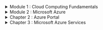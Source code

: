 <details>
<summary> Module 1 : Cloud Computing Fundamentals </summary>
<br>
<details>
<summary> Chapter 1 : Understanding Cloud Concepts</summary>
<br>

<details>
<summary> The Changing Role of the Data Center </summary>
<br>
  
**What is cloud?**

Cloud computing is a technology that allows individuals and businesses to access and store data and applications over the internet instead of on a local computer or server.

**On-Demand Self-Service**

Consumers can automatically provision resources as needed without direct interaction with the cloud service provider. They can access additional compute power, storage, new websites, or database services on demand. This flexibility allows them to expand or reduce services without requiring human assistance from the provider.

**Broad Network Access**

Services are accessible across the network from various devices, including client devices and traditional servers. These cloud-based resources can be accessed via local on-premises networks, the internet, or both, making them potentially globally accessible

**Resource Pooling**

The cloud service provider (CSP) pools resources in a multitenant model and dynamically allocates them on demand, abstracting the specific distribution of hardware from consumers. CSPs manage and optimize network, storage, and compute capabilities, ensuring consumers can access these resources without knowing or caring about their physical locations, which may change with each use.

**Rapid Elasticity**

Resources in cloud computing are provisioned and released to match demand, either automatically or manually. Unlike traditional capital expenditures for fixed server resources, cloud-based resources are dynamically allocated, ensuring efficient utilization. This is especially beneficial for businesses with fluctuating resource needs, such as retail with seasonal demand spikes, as they no longer need to purchase and maintain underutilized servers.

**Measured Service**

Cloud service providers (CSPs) meter resource utilization, enabling efficient and dynamic allocation. This metering allows CSPs to accurately bill consumers for the exact amount of resources consumed.

</details>

<details>
<summary> Cloud Computing Ecosystems </summary>
<br>

**Consumers of Services**

Everyday end-users utilize cloud services in their daily business activities without needing to understand the underlying infrastructure.

Examples include:

**Microsoft OneDrive**: A file hosting and synchronization service for storing and sharing files accessible from PCs, Macs, and mobile devices.

**Google Drive**: A cloud storage and file backup service offering free storage, collaboration on documents, and file sharing.

**iCloud**: A cloud storage service by Apple for storing photos, videos, documents, and other files, accessible across Apple devices.

**Providers of Services**

Cloud providers offer a wide range of services, from infrastructure to applications and tools. 
Prominent providers include:

**Amazon Web Services (AWS)**: A comprehensive platform by Amazon offering computing power, storage, databases, networking, analytics, machine learning, and more.

**Microsoft Azure**: A cloud computing platform by Microsoft for building, deploying, and managing applications and services via Microsoft-managed data centers.

**Google Cloud Platform (GCP)**: A suite of cloud services by Google, providing infrastructure, storage, AI, machine learning, data analytics, and more.

**IBM Cloud**: A collection of services by IBM offering IaaS, PaaS, and SaaS solutions, as well as tools for data analytics, AI, and blockchain.

**Oracle Cloud Infrastructure**: An IaaS platform by Oracle with services including compute, storage, networking, database, and applications, focused on enterprise workloads.

**Alibaba Cloud**: The cloud computing arm of Alibaba Group, offering a wide range of services including computing, storage, networking, database, AI, and security, with a strong presence in the Asia-Pacific region.

**Designer of Services**

These companies specialize in designing and implementing cloud technologies, often within specific cloud ecosystems or to enhance packaged cloud applications:

**Accenture**: Offers cloud consulting and implementation services, helping businesses deploy cloud solutions and manage cloud environments effectively.

**Deloitte**: Provides cloud technology consulting services, assisting organizations in developing cloud strategies, designing architectures, and implementing cloud solutions across various industries.

**Capgemini**: Offers cloud transformation services, helping businesses design and implement cloud architectures, optimize cloud environments, and drive digital transformation using cloud technologies.

**IBM**: Provides cloud consulting and design services, specializing in hybrid cloud architectures, cloud-based application development, and integrating emerging technologies like AI and blockchain.

**PricewaterhouseCoopers (PwC)**: Offers cloud technology consulting services focused on cloud strategy, optimization, compliance, and security, helping businesses navigate cloud environments effectively.

**Cognizant**: Provides cloud technology services, assisting organizations with cloud solution design, application migration, and optimizing cloud infrastructure for improved performance.

**Wipro**: Offers cloud consulting and implementation services, helping businesses develop cloud strategies, build cloud-native applications, and ensure seamless integration across cloud platforms.

**Tata Consultancy Services (TCS)**: Provides cloud technology solutions, specializing in cloud strategy development, architecture design, and implementing cloud-based applications and services.

**Infosys**: Offers cloud consulting and implementation services, assisting businesses in designing, migrating, and optimizing cloud solutions to enhance operational efficiency and scalability.

**DXC Technology**: Provides cloud consulting and implementation services, focusing on cloud architecture design, application migration, and managing cloud environments for businesses.

</details>

<details>
<summary> Understanding Cloud Deployment Models </summary>
<br>

**Cloud Components and Clients**
There are three main components in a cloud services solution. The first component is the client platform from which the cloud services are being accessed. The second is the data center where the cloud services are being hosted. The final component is the network connection between those two points.

Cloud Service Component  Role

CSP data center          Hosts cloud services

Client                   Means of access to cloud services for consumer

Network                  Path between cloud services and client devices

Leading cloud service providers like Microsoft and Amazon operate extensive global networks of data centers. These facilities are engineered with redundancy to ensure continuous power supply, internet connectivity, and physical security. Within these data centers, cloud services are hosted, offering diverse functionalities.

Cloud services cater to a broad spectrum of users, including individuals and businesses, across various platforms. These services encompass storage, email, e-commerce, office suites, and development environments. Users access these services from devices such as phones, tablets, computers, IoT devices, and servers, running operating systems like Windows, macOS, Linux, iOS, and Android.

Cloud infrastructure can be managed internally by an organization or outsourced to a CSP that serves multiple clients. Hybrid solutions combine these approaches. Network connections linking client devices to CSP data centers can be private, public via the internet, or cellular, tailored to specific organizational needs.

Deployment models include:

**Public Cloud**: Managed by a CSP, serving external customers who share resources.

**Private Cloud**: Dedicated to a single organization, offering enhanced control and privacy.

**Hybrid Cloud**: Combines public, private, or community deployments to optimize flexibility and performance based on varying needs.

![image](https://github.com/Thuthukanii/Cloud-Computing/assets/104025247/6e82434d-cf3a-41ba-bad1-d95c1bc40d22)

**Public Cloud**

The public cloud is a comprehensive set of hardware, networking, storage, services, applications, and interfaces managed by third-party providers for use by businesses and individuals. Customers access these services via subscription models, paying for usage rather than owning physical infrastructure.

Cloud service providers (CSPs) create scalable data centers that abstract underlying infrastructure details from consumers. Resources are dynamically allocated to meet current demand, offering flexibility and scalability. Public clouds provide extensive options for computing, storage, and specialized services like GPUs for data science and application development.

Public cloud offerings include APIs, security features, and specialized infrastructure tailored to diverse workload requirements. While typically multi-tenant, some providers offer dedicated instances for customers needing physical isolation due to governance or compliance requirements, though this may not yield the same cost savings as multi-tenancy.

Major public cloud vendors like Amazon and Microsoft are synonymous with cloud computing, although they also provide private cloud deployment options alongside their public offerings.

**Private Cloud**

A private cloud is a dedicated set of hardware, networking, storage, services, applications, and interfaces owned and operated by an organization for exclusive use by its employees, partners, or customers. It can be managed internally or by a third party solely for one enterprise, providing complete control over deployment while leveraging cloud benefits. This model is favored by large enterprises seeking stringent control, governance, security, and compliance, operating behind a firewall and not accessible to the public.

Public cloud vendors are increasingly offering on-premises appliances that mirror their cloud services, installed within customer data centers behind firewalls. These appliances provide scalability, cost-efficiency, and cloud advantages while maintaining data on-site. The deployment model may involve vendor-managed appliances billed like public cloud services, or customer-owned appliances for greater control and maintenance.

This approach addresses security concerns and regulatory requirements that may restrict the use of public cloud, such as in industries like banking where data confidentiality is critical.

</details>

<details>
<summary> Hybrid Cloud </summary>
<br

A hybrid cloud environment combines private cloud infrastructure with public cloud services, integrating them to address business needs effectively. The goal is to create a unified, automated, and well-managed computing environment where end-users seamlessly access technology services without distinguishing between on-premises and cloud resources.

Multicloud refers to using multiple public cloud services within an organization. Initially driven by different teams or units adopting various public clouds, multicloud environments require management for visibility, control, and operational efficiency across platforms.

Corporate computing involves integrating multiple public services with private clouds and data centers to enhance overall computing capabilities. Not all mixed cloud usage scenarios qualify as hybrid or multicloud environments:

**Not Hybrid/Multicloud**:

Using a public cloud service for isolated development without integration with private cloud or data center.
Utilizing a SaaS application without data movement to internal data centers.
Standardizing different divisions on separate public clouds without inter-cloud operations.

**Hybrid/Multicloud**:

Integrating public development platforms that exchange data with private cloud or data center applications.
Leveraging SaaS applications that interact with private or data center resources.
Designing business processes as services to connect multiple cloud environments seamlessly.
Ingesting data from various cloud sources into a SaaS analytics platform.
Flexibly moving workloads across public clouds based on cost or performance considerations.
  
</details>

<details>
<summary> Cloud Within a Cloud (Virtual Private Cloud) </summary>
<br

A Virtual Private Cloud (VPC), also known as Cloud Within a Cloud, involves hosting an organization's cloud services within a public cloud provider's infrastructure but in an isolated segment. This segment ensures that the organization's resources are private and not shared with other companies, while the public cloud environment provides scalability and flexibility.

**Key points about Virtual Private Cloud (VPC)**:

Definition: A VPC is a logical isolation of cloud services within a public cloud provider's infrastructure.

Isolation: Resources are segregated to ensure privacy and security, though they reside within a public cloud.

Administration: The organization retains full administrative control and responsibility over its VPC resources.

Scalability: VPCs leverage the scalability of the public cloud infrastructure, accommodating varying resource demands.

Comparison with Private Cloud: Differs from a private cloud, which involves physical isolation in a dedicated data center or infrastructure, potentially limiting scalability compared to VPCs.

Virtual Private Clouds are examples of single-tenant deployments within a public cloud setting, offering organizations both the benefits of public cloud scalability and the privacy of dedicated resources.

**Multitenancy**:
Multitenancy is the model used in public cloud deployments where multiple consumers, known as tenants, share computing resources managed by a CSP. This shared resource utilization contrasts with VPC deployments where resources are isolated for individual organizations. Multitenancy enables cost benefits through efficient resource sharing among multiple users within the same cloud infrastructure.

**Multi-cloud**:
Multi-cloud refers to various configurations where organizations use services from multiple public cloud providers (such as AWS and Azure) and possibly from a private cloud infrastructure. This approach reduces dependence on a single vendor, enhances service flexibility and choice, allows better control over data geographic location, and improves disaster mitigation capabilities.

</details>

<details>
<summary> Cloud Delivery Methods </summary>
<br

**Cloud Service Models Overview**:

Cloud computing simplifies operations by offloading responsibilities traditionally managed in a client-server model. Instead of purchasing and managing complex hardware, companies can delegate these tasks to a Cloud Service Provider (CSP), adjusting resource usage as needed.

**Infrastructure as a Service (IaaS)**:

Description: Provides hardware infrastructure on demand, including servers, storage, networking, and virtualization resources.

Responsibilities:
Consumer: Manages the operating system, applications, and data hosted on the virtual machines.
CSP: Handles physical hardware management, firmware updates, and ensures hardware compatibility.
Examples: AWS EC2, Microsoft Azure VMs, Rackspace, Digital Ocean.

**Platform as a Service (PaaS)**:

Description: Offers a platform for developing, testing, and deploying applications without managing underlying infrastructure.

Responsibilities:
Consumer: Develops and maintains applications and data hosted on the platform.
CSP: Manages the underlying infrastructure, runtime, middleware, and development tools.
Examples: Google App Engine, Heroku, Microsoft Azure App Services, AWS ElasticBeanstalk, Salesforce.

**Software as a Service (SaaS)**:

Description: Delivers software applications over the internet on a subscription basis, eliminating the need for installation and maintenance by the user.

Responsibilities:
Consumer: Uses the application and its data without managing underlying infrastructure, operating system, or software updates.
CSP: Manages all aspects of the application, including infrastructure, software updates, security, and data.
Examples: Salesforce, Google Workspace (formerly G Suite), Microsoft Office 365 WebEx, Dropbox, Netflix.

Each cloud service model offers varying levels of control and responsibility, catering to different user needs from infrastructure provisioning to fully managed applications, facilitating scalable and flexible IT solutions.
  
</details>

<details>
<summary> The Computing Resources Life Cycle </summary>
<br

Cloud computing revolutionizes IT infrastructure management by enabling users to lease computing resources on-demand, paying only for what they use. This contrasts sharply with traditional data centers where hardware must be purchased upfront, regardless of actual usage.

Self-Service Provisioning and Elasticity:

**Self-Service**: Cloud consumers can instantly select, configure, and deploy services through a user-friendly interface, bypassing lengthy procurement processes typical in traditional IT setups.

**Elasticity**: Cloud resources can dynamically adjust their capacity to match demand. For example, storage can expand or contract based on data volume, optimizing costs and performance.

Dynamic Workload Management:

Workloads in cloud environments are independent services or collections of code. Proper workload management involves selecting the right cloud environment (public, private, or hybrid) based on performance, compliance, and legacy system integration needs.

**Multicloud Strategy**: Leveraging multiple cloud providers allows organizations to optimize performance, reliability, and cost across different geographic regions or service levels.

Lifecycle and Optimization:

**Data and Application Lifecycle**: Understanding how applications and data move through different stages of demand (increasing or decreasing) helps in optimizing resource allocation and cost management.

**Migration and Integration**: Efficient management requires seamless integration across hybrid or multicloud environments, ensuring data security, governance, and operational continuity.

Management Services:

**Network Monitoring**: Ensures uptime and performance of cloud applications by monitoring and managing network resources.

**Health Monitoring**: Proactively identifies and resolves potential issues in application and workload performance.

**Security and Governance**: Protects applications and data across cloud environments, ensuring compliance with regulatory requirements.

**Data Management**: Facilitates seamless data movement and integration between cloud and on-premises environments.

**Interface Integration**: Ensures smooth operation and communication between different cloud services and environments.

Cloud computing’s flexibility and scalability empower organizations to optimize IT operations, enhance agility, and strategically manage resources across diverse cloud platforms.
  
</details>

<details>
<summary> The Changing Role of Data Center </summary>
<br

**Data Center Persistence**:

Data centers remain crucial for medium and large companies managing systems of record like accounting and inventory.
They often evolve in an unplanned manner, supporting varied hardware, OS, and applications, leading to high maintenance costs.

**Virtualization and Efficiency**:

Virtualization improves efficiency by decoupling software from hardware, making management easier.
Despite improvements, cloud computing offers further transformation possibilities.

**Hybrid Cloud Strategy**:

A hybrid cloud strategy considers the traditional data center, private, public, and multicloud environments.
It integrates various cloud services to optimize workload management and data governance.

**Security Considerations**:

Public clouds now offer sophisticated security, often surpassing traditional data centers prone to internal threats.
Certain workloads and sensitive data may still need to remain on-premises due to legacy dependencies or regulatory requirements.

**Private Cloud Evolution**:

Companies create private clouds for efficient, automated environments with self-service portals for developers.
These environments support rapid development and experimentation without extensive initial funding.

**Public Cloud Benefits**:

Public clouds are suitable for scalable, temporary projects, avoiding the need for additional hardware.
Examples include retail expansions and SaaS applications for CRM and HRM, enabling faster data access and operational agility.

**Hybrid Cloud Integration**:

Hybrid clouds combine public cloud accessibility with private cloud security and compliance.
For instance, financial services may use a hybrid cloud to meet legal data storage requirements while offering global services.

**Virtualization and Private Cloud as Stepping Stones**:

Companies use private clouds to manage virtual machine sprawl and prepare applications for the public cloud.
This approach minimizes risks and establishes a hybrid cloud setup, balancing modern and legacy systems.

In summary, the role of the data center is evolving with hybrid cloud strategies, leveraging both private and public cloud benefits while addressing security, compliance, and legacy application needs.

</details>
</details>

<details>
<summary> Chapter 2 : Embracing the Business Imperative</summary>
<br>

<details>
<summary> Understanding IT Transformation </summary>
<br>

**Understanding IT Transformation**

With the rise of commercial cloud computing vendors and services, the role of IT is evolving significantly. Traditionally, IT had complete control over computing resources, but now it is responsible for providing oversight, management, and evaluation of various options. IT must integrate processes and data across different areas and ensure security and compliance.

IT now oversees both cloud and on-premises services, necessitating transition plans for outdated applications. IT operations must ensure consistent and predictable performance in hybrid and multicloud environments.

Historically, IT organizations spent a significant amount of time maintaining legacy applications in data centers, delaying support for innovative initiatives. As a result, business leaders grew frustrated with the slow pace of IT. Some companies have invested in cloud technologies and application modernization to transform aging applications, leading successful organizations towards a path of transformation driven by cloud services.
  
</details>

<details>
<summary> Escaping the IT Legacy Trap </summary>
<br>

**Escaping the IT Legacy Trap**

Legacy applications, crucial for managing core business processes like payment services and customer management, are often challenging to update due to their architectural foundation. These applications are typically monolithic with dependencies on other applications, making them difficult to modernize.

Simply moving these legacy applications to a cloud platform is tempting but is often expensive and unproductive. Legacy applications from sectors such as banking or retail may not be compatible with modern architectures. Moving them to the cloud requires relocating all dependent applications and substantial computing and storage resources, offering no strategic advantage due to their outdated code.

The solution is to transform and modernize these applications. This involves removing dependencies and redesigning the application as a set of modular services. Frequently used services should be written once and reused when possible. Modernizing legacy applications is essential to harness the innovation benefits of the cloud.

</details>

<details>
<summary> Preparing for the Cloud </summary>
<br>

**Preparing for the Cloud**

Adopting a cloud strategy requires not just technical changes but significant cultural shifts. While developers and business leaders may be eager to adopt cloud services, IT organizations can be resistant. Rushing into cloud adoption without a plan, particularly without addressing compliance and security requirements, can lead to trouble.

Education is key: everyone must understand what the cloud can and cannot do and how it can redefine business operations. Successful cloud adoption requires collaboration between IT and business units, balancing freedom with the need for management. Clear, agreed-upon guidelines are essential.

Adopting a cloud strategy involves new practices, skills, and roles. Modernizing applications, choosing appropriate SaaS solutions, and creating beneficial licensing agreements are critical steps. DevOps and agile methodologies, suited to the cloud, should be embraced.

The shift to cloud affects all parts of a company, requiring adjustments in roles and skills. Implementing this cultural change is challenging and time-consuming. Pilot projects, expert training, and hiring experienced cloud professionals can facilitate this transition.

After preparation, cloud technologies can be deployed in private, hybrid, public, or multicloud contexts. Continuous learning and process adjustments will be necessary. IT staff will have opportunities to upgrade their skills, leading to new opportunities. Cleaning up legacy data centers and fostering a cloud-centric culture increases the chances of success.

Ultimately, cloud technologies are essential for creating business agility and flexibility, supporting business processes effectively.

</details>

<details>
<summary> Building for Innovation </summary>
<br>

**Building for Innovation**

The cloud facilitates connections among employees, partners, and customers, breaking down traditional boundaries within business units and with external stakeholders. Enhancing communication, feedback, and transparency is crucial for success, as seen in improved supply chain transparency.

As IT transforms to guide cloud strategy, it becomes an agent of change. Utilizing well-defined cloud services and standard APIs enables rapid development of innovative applications and services to support partners and suppliers. Businesses can pilot new services with selected partners, iterating based on feedback, allowing experimentation with new business models without significant capital investment.

Connecting an organization’s ecosystem tightly increases the need to manage diverse data sources as a single pool of information, requiring careful planning. Freed from traditional constraints, these integrated applications, processes, and data services offer compelling business benefits.

Previously, integrating customers and partners required complex software and significant time. Cloud technologies, with common APIs and services, now enable efficient ecosystem integration without separate computing environments. Established cloud infrastructure standards facilitate quicker business transformation, enhancing revenue and satisfaction.

</details>

<details>
<summary> The Business Imperatives </summary>
<br>

**The Business Imperatives**

In the past, businesses could develop applications and computing platforms that lasted for decades. Today, advances in cloud services have changed this competitive environment. New companies can leverage inexpensive cloud services to build, test, and launch innovative services quickly, potentially overtaking established markets without the burden of legacy systems.

Modernizing IT is essential to stay competitive. By implementing a well-defined cloud strategy through collaboration across the business, organizations can streamline IT operations, modernize critical applications, and move key workloads to the cloud. This allows informed decisions on which workloads remain on-premises and which move to the cloud.

Management teams must ensure cloud services meet security, governance, and stability guidelines, often supporting multiple clouds while limiting vendor numbers for manageability. A solid cloud strategy prepares the company to innovate and protect customer and partner relationships, creating a competitive advantage.

</details>

<details>
<summary> Optimizing Your Existing Business </summary>
<br>

**Optimizing Your Existing Business**

Before rushing to establish a cloud strategy, consider how your business interacts with its customers, who likely already consume cloud services. Customers expect you to use cloud services as part of your business strategy, enabling you to meet their needs for rapid change. Without the agility of a cloud platform, you risk losing customers to more responsive providers.

For instance, a century-old furniture business faces competition from new cloud-based online furniture companies that offer a wide selection of products with fast, free shipping. To compete, the physical store can adopt a hybrid model: maintaining the in-store experience while offering cloud-based services. This approach allows customers to order online, pick up in-store, and see products before purchasing.

The store can leverage its community ties and best practices, integrating cloud services to expand offerings, collect data on customer preferences, and innovate with custom-built furniture from local artisans. By blending traditional strengths with cloud capabilities, the furniture store can remain competitive and responsive to customer needs.

</details>

<details>
<summary> Modern Development and Deployment Strategies </summary>
<br>

**Modern Development and Deployment Strategies**

Moving to an innovative cloud strategy involves adopting DevOps, which combines modern application development and deployment techniques. DevOps uses an agile, iterative development process focused on customer needs and success metrics.

Key aspects include ensuring the software is intuitive, encourages engagement, is modular and flexible, and performs well across different cloud platforms and on-premises environments. DevOps streamlines development and deployment, enabling continuous delivery of new features without waiting for a new release cycle.

For example, with DevOps, a custom suit tailoring SaaS application can quickly add a feature allowing customers to get design approvals before production. Instead of bundling this feature in a future release, it can be developed, tested, and deployed in days, enhancing responsiveness and customer satisfaction.

</details>

<details>
<summary> Revisiting Your Business Model </summary>
<br>

**Revisiting Your Business Model**

The cloud enables businesses to easily adapt or experiment with new ideas, transforming their business models. Historically, software services were essential but not growth drivers. This has changed with the success of companies like Uber, Airbnb, and Netflix, which leverage sophisticated cloud-based services to quickly build and modify applications and use data to understand customer expectations.

Modern businesses must continually re-examine and potentially change their business models to stay competitive. Even if a business optimizes its data center, relationships, and practices, it must remain vigilant as competitors look for weaknesses to exploit. Regularly revisiting and innovating the business model is crucial for sustained success.

</details>

<details>
<summary> Transforming the Business Model </summary>
<br>

**Transforming the Business Model**

Smart businesses embrace breaking and experimenting with their business models, and the cloud offers the perfect environment for such innovation. The cloud's agility and flexibility allow businesses to test new ideas, like offering products as services, with minimal risk.

Business models consist of various adjustable characteristics that define how a company operates and interacts with customers and partners. Businesses can leverage the cloud to explore new market segments, offer trial products, and manage customer interactions, thus transforming their ability to quickly adapt and grow.

Significant changes to a business model are challenging but worthwhile for reinventing and finding new opportunities. The cloud enables experimentation with new approaches by setting up smaller, controlled tests or even subsidiary divisions. Successful experiments can be scaled up, while unsuccessful ones can be easily terminated, allowing continuous innovation and adaptation to meet business needs and customer demands.

</details>
</details>

<details>
<summary> Chapter 3 : Architectural Consideration for the Cloud Environment </summary>
<br>

<details>
<summary> Rethinking the Type of Constituents Your Cloud Serves </summary>
<br>
  
In the cloud ecosystem, there are key roles that shape how cloud architecture is viewed and implemented:

**Cloud Consumers**: These are individuals or groups within a business that use cloud services to accomplish tasks, such as developers using public cloud computing services. Their main responsibility is selecting the right set of services to meet business needs without worrying about the detailed architecture of each element. They need to avoid creating isolated silos by using containerization and microservices.

**Direct Customers**: These users interact directly with services created by a business within a cloud environment, unaware that the services run on a public or private cloud.

**Cloud Service Providers**: These can be commercial vendors selling services to cloud consumers or internal providers creating services for their own employees, partners, and customers. Providers must focus on architecting elements, building optimized applications and services, and ensuring consistency and support for customers.

The organization’s role as either a cloud consumer or provider influences its cloud architecture planning. Cloud consumers focus on integrating the right services, while cloud providers concentrate on creating a robust and consistent environment.

The National Institute of Standards and Technology (NIST) Cloud Reference Model illustrates the necessary cloud services. It emphasizes the importance of integrating applications, middleware, infrastructure, and services, and highlights the role of cloud auditors for oversight.

Cloud service providers need to manage and support various cloud models through service orchestration to avoid isolated silos. They must ensure the environment is managed effectively, supporting business needs, configurations, resource allocation, interoperability, and service portability.

</details>

<details>
<summary> Planning for Deployment </summary>
<br>

The hybrid cloud is not a single architectural model but a combination of various services on different platforms. It requires understanding the relationships among distributed services rather than viewing them as a unified system. Key considerations for an effective hybrid cloud architecture include:

**Latency and Performance**: Monitoring and measuring the entire environment is crucial to ensure efficient performance and manage latency issues. Services need to be placed appropriately based on their latency requirements and the nature of their interactions.

**Security**: Security requirements must be considered from the beginning, ensuring the protection and privacy levels demanded by customers are met. Different types of environments will have varying security needs.

**Governance**: Governance requirements, including industry best practices and legal guidelines for data handling, influence hybrid cloud planning. This may involve selecting appropriate partners and ensuring data storage and processing comply with regional regulations.

**Reliability in the Context of Change**: The hybrid cloud should support change, such as adding new services or partners, and maintain reliability. It should be architected to adapt to business, performance, and customer needs, often involving a mix of data center, private cloud, and public cloud services.

Microservices and containers can help reduce latency by tightly coupling services and leveraging APIs and caching techniques. A well-architected hybrid cloud environment, based on best practices and sound engineering principles, can manage distributed services efficiently, balancing performance, security, governance, and reliability.

</details>

<details>
<summary> Setting the Right Policies and Business Rules </summary>
<br>

In a hybrid cloud environment, policies and business rules must be integrated architecturally to ensure they are operational across all components, unlike the straightforward implementation in an on-premises environment.

For example, if a policy requires that personal data about French customers be stored on a physical server in France, this policy should be designed as a middleware service. This service controls data movement based on predefined rules and conditions, rather than implementing each rule and policy within every component of the hybrid environment. This approach ensures consistency and compliance across the entire hybrid infrastructure.

</details>

<details>
<summary> Navigating the Choices in a Hybrid World </summary>
<br>

The hybrid cloud environment allows you to select the right service for the right task, based on business and architectural requirements. To achieve the right balance of services, consider the following:

Business Requirements: Start by understanding the collection of business requirements and match them to an architectural approach.

Service Level Requirements: Choose platforms that meet the service level requirements of your business. For real-time performance and guaranteed uptime, opt for a public service with sophisticated Quality of Service (QoS) or a private service controlled by your company.

Service Type and Interaction: Decide which services need to interact with each other and which ones can operate as stand-alone services. For example, a SaaS environment is suitable for customer relationship management, where availability and manageability are crucial.

Optimization: Aim for a highly optimized environment that meets the needs of your customers. This involves carefully selecting and integrating services to ensure they align with both business processes and technical requirements.

</details>

<details>
<summary> Optimizing for Workloads </summary>
<br>

Optimizing workloads across different environments is a fundamental principle of hybrid cloud computing, crucial for meeting customer requirements. Key strategies include:

Workload Optimization and Balancing: Begin with workload optimization and balancing to ensure efficient resource utilization and customer satisfaction.

Interoperability through Federation: Use federation to link different environments at the interface level, enabling interoperability. This involves creating common interfaces across public and private cloud services, allowing seamless access to data and business services across different environments and networks.

Portability and Interoperability Challenges: Recognize that true portability and interoperability of workloads across hybrid cloud environments are still in early stages. Continue to develop and adopt standards and practices that facilitate these capabilities over time.

By focusing on these principles, organizations can better manage and optimize their hybrid cloud environments to meet diverse business needs and customer expectations.

</details>

<details>
<summary> Supporting a Dynamic Life Cycle </summary>
<br>

Cloud computing differs significantly from traditional computing in its life cycle, focusing on abstraction and service-oriented architecture. Key aspects of supporting a dynamic life cycle in a hybrid cloud environment include:

Architecting for Change: The cloud environment is designed to support changes in user numbers, applications, and workloads. This flexibility is crucial for handling shifts, such as supporting 100 developers on a temporary project.

**Dynamic Architectural Model**: A cloud environment speeds up application development and deployment, facilitating better collaboration between developers and deployers. It also simplifies provisioning additional capacity or adding users, especially during events like acquisitions.

**Security as a Service**: Security can be easily updated and modified within the cloud, making it more adaptable to changing requirements.

Considerations for a Dynamic Life Cycle:

**Services-Based Model**: Break down traditional silos of applications, processes, and services to create a cohesive environment.

**Flexibility**: Minimize dependencies to facilitate the addition of new cloud services and advancements.

**Performance**: Ensure the architecture meets performance requirements for excellent customer experiences.

**Governance**: Maintain a predictable, safe, and well-governed environment to support long-term business operations.

By focusing on these principles, organizations can better manage the dynamic life cycle of cloud computing, ensuring agility and responsiveness to changing business needs.

</details>
</details>

<details>
<summary> Chapter 4 : Managing a Hybrid and Multicloud Environment </summary>
<br>

<details>
<summary> Managing SaaS Applications </summary>
<br>

**Managing SaaS Applications**

Overview:
Businesses increasingly use SaaS (Software as a Service) applications provided by third-party vendors, often resulting in the use of numerous such applications within a single company. This widespread adoption presents several challenges for IT management.

Key Challenges:

Uncontrolled Adoption:

Employees can independently sign up for SaaS applications, leading to potential loss of control.
For example, employees might use Google Drive or Dropbox for file sharing, bypassing email limits, and creating security risks.

Varied Quality and Security:

Not all SaaS applications are equal; some lack the necessary governance and audibility.
Consumer-focused applications may have vulnerabilities that can put businesses at risk.

Shadow IT:

Business units often use various SaaS applications without IT's knowledge, a practice known as shadow IT.
The cloud has accelerated this phenomenon.

Solutions and Strategies:

Collaboration and Oversight:

IT should collaborate with business units to establish acceptable SaaS applications.
A working group of IT and business leaders can agree on vetted, secure, and reliable SaaS tools.
This approach allows for negotiating better prices and support.

Proactive IT Involvement:

IT should create an approved library of SaaS tools that employees can access.
Encourage employees to report unmet needs and provide quick solutions, enhancing engagement and satisfaction.

IT's Role in SaaS Management:

While external SaaS applications are maintained by their vendors, IT must still ensure they are operational.
IT should act as an advocate for users, coordinating with SaaS vendors and cloud providers during outages to minimize user impact.

Optimizing SaaS Management:

Cost, Productivity, and Security:
Review and monitor SaaS usage to identify and mitigate risks to intellectual property and security.
Understanding usage patterns can lead to better licensing agreements and integration of tools for improved business operations.

Example Scenario:

A company using a cloud-based office productivity suite experienced a major outage, impacting all employees.
IT faced backlash despite the outage being a vendor's responsibility.
IT must ensure failover solutions are in place to maintain continuous access to critical tools.

Cloud Access Management (CAM):

CAM allows for specific rights and governance over SaaS application access.
IT can manage who uses which applications and what data they can access, enhancing security and control.
Conclusion:
Effective management of SaaS applications requires proactive IT involvement, collaboration with business units, and continuous monitoring to ensure security, cost-efficiency, and operational continuity.

</details>

<details>
<summary> Managing External Cloud Resources </summary>
<br>
  
Managing External Cloud Resources
Overview:
Businesses utilize various external or public cloud resources such as virtual machines, storage for backups, and databases for big data activities. These resources are fundamental for creating applications and fall under the responsibility of software developers.

Key Points:

Importance of Understanding Usage:

Management should focus on understanding who uses cloud services.
Cloud service management is typically handled by IT and software development organizations.
Visibility and Control:

Like SaaS applications, cloud resources must be controlled to ensure visibility into their usage.
Management challenges include identifying suitable services, verifying their performance, security, and cost, and ensuring exclusive use of chosen services.
Selection and Integration:

Consistent use of a selected service avoids redundant costs and investments.
Development organizations, having technical knowledge, should drive the management of these resources.
Cycle for Approval, Use, and Reuse:

Identify Requirements:

Define the functional requirements of the software being developed.
Research Cloud Resources:

Look for suitable resources from existing cloud providers used by the business.
Consider other providers if needed, supporting a multicloud approach.
Testing:

Conduct pilot tests to verify that the resources meet functional requirements.
Form Business Relationships:

If testing is successful, establish a relationship with the service vendor and access the production version of the resource.
If unsuccessful, repeat the search or consider building the resource internally.
Documentation:

Document the new service and make it available to the full development organization.
Regular Review:

Periodically review existing resources and their requirements.
If there are changes, revisit the resource selection process.
Importance of Self-Service:

Catalogue of Approved Resources:
Creating a catalogue of approved computing resources is essential for consistent and predictable management.
Ease of Use:
The company must make it easier for employees to use the company’s catalogue rather than going to external cloud providers.
Proactively understanding and meeting development needs ensures the catalogue remains relevant and useful.
Conclusion:
Managing external cloud resources effectively requires visibility, control, and a proactive approach to meet development needs. Creating a comprehensive catalogue of approved resources ensures consistent, efficient, and secure use of cloud services.

</details>

<details>
<summary> Service Level Agreements (SLAs) </summary>
<br>

Service Level Agreements (SLAs)
Overview:
Service Level Agreements (SLAs) are contractual agreements between cloud service providers and customers, detailing the expected performance and responsibilities. SLAs cover aspects such as availability, accuracy, response time, throughput, and security, which are essential for meeting performance requirements.

Key Elements of SLAs:

Scope and Responsibilities:

SLAs specify what the provider delivers and outline customer responsibilities.
Providers accept responsibility in limited situations, such as service misconfiguration or direct security breaches.
Performance Metrics:

SLAs include performance claims like uptime percentages.
Higher uptime percentages (more nines) translate to more expensive services.
Table of Downtime Based on System Availability:
90% (one nine): 36.53 days/year
99% (two nines): 3.65 days/year
99.9% (three nines): 8.77 hours/year
99.99% (four nines): 52.6 minutes/year
99.999% (five nines): 5.26 minutes/year
99.9999% (six nines): 31.56 seconds/year
Handling Ambiguities:

Grey areas like natural disasters or third-party outages may not be covered.
Providers may not be liable for lost business, often offering only service refunds during outages.
Verification and Enforcement:

Performance claims are verified by consumers and third-party auditors.
Failure to meet SLAs can justify contract cancellation.
Addressing Poor Cloud and Computing Behaviors:

User Behaviors:

Risky behaviors, like weak passwords, can compromise security.
IT organizations must ensure robust security practices and employee education.
Device and Access Management:

Governance strategies, including role-based access control (RBAC), manage which systems employees can access.
Companies must control data access and modification based on job roles.
Social Media Risks:

Sharing corporate information on social media can pose security risks.
Employees must be aware of the dangers of sharing proprietary information outside company boundaries.
Conclusion:
SLAs are crucial for defining cloud service performance and responsibilities, ensuring reliability and security. Effective management of SLAs, user behaviors, and access controls is vital for maintaining secure and efficient cloud environments.

</details>

<details>
<summary> Managing Internal Cloud Resources </summary>
<br>

Managing Internal Cloud Resources

Overview:
Internal cloud resource management is crucial for businesses delivering services to employees and business partners via private or hybrid clouds. These businesses act as private cloud providers and may also consume public cloud resources, becoming hybrid cloud operators.

Key Points:

Dual Role:

Businesses might provide internal cloud services while consuming public cloud resources, creating hybrid cloud environments.

Similar Issues to Public Cloud:

Issues such as self-service, Service Level Agreements (SLAs), and the approval of resources are equally critical in private and hybrid clouds.
The primary difference is the narrower scope of consumers within a single business compared to the diverse users of public cloud providers.

Critical Management Aspects:

Self-Service:

Offering a catalogue of approved resources for internal users is essential for consistency and predictability.

SLAs:

SLAs must be clearly defined to ensure performance and reliability for internal cloud services.

Approved Resources:

It is vital to select, test, and approve resources that meet the specific needs of the business and its users.

Conclusion:
Effective management of internal cloud resources, whether in private or hybrid cloud environments, involves addressing similar challenges faced by public cloud providers, with a focus on tailored solutions for internal consumers. Ensuring robust self-service options, clear SLAs, and approved resource management are key to successful internal cloud operations.

</details>

<details>
<summary> Managing a hybrid cloud environment </summary>
<br>

Leveraging Public and Private Clouds
Overview:
Businesses increasingly use a mix of public and private clouds, benefiting from scalability, flexibility, and performance. Public clouds now offer high security levels, but companies using private or hybrid clouds have even more stringent requirements. As cloud computing matures, the selection and security of applications and resources become more critical.

Key Points:

Hybrid Cloud Benefits:

Combining public and private clouds offers scalability, flexibility, and performance for internal computing consumers.
Stringent Security and Approval:

Mature cloud strategies involve selecting well-vetted applications and resources with thorough security measures.
In private or hybrid clouds, the approval process for resources is crucial to ensure they meet stringent requirements.
Self-Service in Hybrid Clouds:

Carefully curated cloud resources are ideal for self-service, pre-approved for business use with completed licensing or purchase.
These resources are tailored to the company's needs, supporting critical in-house applications.
A mature self-service hybrid cloud offers well-architected resources and applications as building blocks for a productive and secure data center.
Understanding the Role of Internal SLAs:

Defining Internal SLAs:

Internal SLAs formalize operational requirements for services and resources, helping ensure consumer satisfaction.
SLAs provide objective performance targets, aiding in identifying whether issues stem from applications or the underlying resources/services.
Monitoring and Responsibility:

Public cloud providers manage SLAs for their services, but response times may vary due to their broad customer base.
In private cloud environments, IT operations are responsible for monitoring and ensuring SLA compliance.
Companies running private clouds have a focused responsibility to ensure effective application, service, and resource performance, with executives often monitoring SLA adherence due to potential business impact.
Conclusion:
Effective management of hybrid and private clouds involves stringent security and thorough approval processes, particularly for self-service resources. Defining and monitoring internal SLAs is crucial for ensuring performance and reliability, with a dedicated focus on meeting the company's specific needs and maintaining operational excellence.

</details>

<details>
<summary> Managing Internal Services </summary>
<br>

Managing Internal Services

Overview:
As businesses increasingly rely on cloud computing, they are creating internal services delivered through private, public, or hybrid clouds. These services cater to consumers across various divisions within a company, each with differing technical expertise levels. Regardless of the cloud context, internal consumers expect reliable, secure, and professionally supported applications.

Key Points:

Support for Internal Applications:

Support may come from IT or a company-managed call center.
Companies need direct access to the computing environment to diagnose and resolve problems quickly.

Support for Cloud Customers:

Quick and efficient help is expected for internal consumers facing issues with cloud applications.
For third-party applications, third-party support is often required, but internal support should understand common issues.
Internal applications require development and support teams to work closely together to provide robust support.

Monitoring Resources in Hybrid Clouds:

In hybrid cloud environments, public cloud resources are used to augment private cloud services.
Ensuring these resources meet performance standards and SLAs is critical.

Monitoring Strategies:

Test Software in the Public Cloud:

Pros: Avoids impacting application performance.
Cons: Results may not be applicable to the application's actual performance.

Test Software in the Hybrid Cloud:

Pros: Results are consistent with application performance.
Cons: Testing impacts the infrastructure’s performance.

Utilize Dashboards and Operational Info:

Look for available performance information from the public cloud resources.

Instrument Hybrid Applications:

Log the actual performance of resources as delivered to the application.
This method is the most accurate and minimally impacts performance.

Automation and Notification:

Performance testing and reporting should be automated.
Implement a notification system to alert support teams of serious failures.

Conclusion:
Effective management of internal services in a cloud context requires robust support mechanisms and close collaboration between development and support teams. Monitoring hybrid cloud resources accurately and automating performance reporting are key to maintaining reliability and security.

</details>

<details>
<summary> Monitoring the Cloud Infrastructure </summary>
<br>

Public cloud vendors provide information about the operational status of major subsystems and services within their cloud environments. The same type of information should be maintained for private and hybrid clouds. Although this information is usually high level, ensuring that basic services are working properly should be the first thing that support people look to verify.

</details>

<details>
<summary> Monitoring Applications and Services </summary>
<br>

User Activity Reporting:

Applications can report user actions to support personnel, developers, and IT.
User experience experts analyze this data to identify UI problems, streamline experiences, and find bugs.
Product managers use the information to verify feature usage and explore improvements.

Log Generation and Analysis:

Applications generate logs detailing their operations.
Developers examine these logs post-crash to identify causes.
Log analysis tools reveal operational patterns, suggesting potential improvements.

Instrumentation for Business Insights:

Applications can be instrumented to provide KPIs, indicating if goals are met.
Properly designed KPIs offer valuable insights into application performance.

AI and Machine Learning Applications:

AI and machine learning analyze historical operational data.
These technologies identify patterns associated with problems, allowing quick assessment of current performance and potential issues.
Constructing Dashboards

Data Processing and Visualization:

A busy cloud environment generates extensive data, which must be processed and visualized.
Analysis software processes data, reducing it to a manageable form.
Visualization techniques make this data easily recognizable.

Dashboard Utility:

Dashboards present operational information tailored to various audiences.
Different views can be designed for different needs:
Support personnel need user problem data.
Developers need performance and customer activity data.
Product managers need KPIs and usability information.
Executives need high-level status and customer acceptance data.

</details>

<details>
<summary> Managing External Services </summary>
<br>

**Hybrid Cloud Management**:

Organizations in hybrid cloud environments manage a variety of services, from simple data storage to complex, custom applications in the public cloud.
Critical to success is maintaining visibility and control over both external and internal resources.

**DevOps and Deployment to Public Clouds**

**DevOps Practices**:

DevOps integrates Development with Operations, enabling continuous development and deployment.
Streamlines application and service life cycle management by reducing handoffs and enhancing attention to operational issues.
Post-deployment, DevOps engineers monitor the software, addressing operational issues promptly and redeploying fixes as needed.

**External System Monitoring**

**Importance of Monitoring**:

Critical for applications and services used by external customers, who cannot be easily queried for feedback.
Essential to push product and operational status updates to external customers, who may have less awareness and loyalty compared to internal users.

**Application and Service Life Cycles**

**Public Cloud Expectations**:

High standards for robustness, minimal problems, outages, and frustrations.
Continuous development and deployment without disturbing active users.
Failover capabilities are crucial to avoid complete unavailability or data loss, ensuring only momentary pauses during failures.

**Key Considerations for Public Cloud Applications**:

**Seamless Upgrades**:
Applications must be upgraded without downtime to meet public cloud standards.

**Failover Design**:
Failover mechanisms are necessary to handle failures gracefully, minimizing user impact and preventing data loss.

</details>

<details>
<summary> The Future of Multicloud Management </summary>
<br>

**Emerging Services and Deployment Models**:

The hybrid cloud landscape is evolving with various services and deployment models.
Integrating the management of internal and external cloud and data center services is increasingly important for efficient operations.

**Complexity and Scalability**:

Businesses often use multiple public cloud services across departments, alongside private and third-party services.
This leads to escalating complexity as the organization scales, necessitating a comprehensive management strategy.

**Key Questions for Multicloud Management**

**Service Inventory**:
Identify all current and anticipated services.

**Service Justification**:
Evaluate if each service fulfills business requirements.

**Security and Governance**:
Ensure services meet management's security and governance standards.

**Data Geography**:
Verify that application data is stored in the appropriate geographic locations.

**Latency**:
Assess if the overall environment's latency is acceptable for all service consumers.

**Multicloud Management Strategy**

**Integrated Approach**:

Avoid viewing services as isolated computing, applications, or storage units.
Implement an infrastructure and approach that provides a seamless interface across all services.

**Consistency and Predictability**:

Aim for consistency and predictability across all services to manage the complex multicloud environment effectively.

</details>
</details>

<details>
<summary> Chapter 5 : Standards in a Multicloud World </summary>
<br>

<details>
<summary> What are Standards </summary>
<br>

Definition and Purpose:

Standards are established, common, and repeatable practices agreed upon by a business or group.
Open standards are publicly and freely available, developed in a public context where affected parties can contribute.
These standards are created through collaboration among vendors, groups, and end-users, leveraging broad expertise.

**Benefits of Standards**

Interoperability and Compatibility:

Broad adoption allows systems to work together, reducing costs through competition and offering consumers more choices.
Ensures compatibility, preventing complexity and incompatibilities in multicloud environments.

Security and Vendor Independence:

Standards help ensure security and prevent vendor lock-in, facilitating easier migration between cloud providers and integration of on-premises data centers into a multicloud model.

**Evolution of Standards**

Methods of Establishment:

Multinational Bodies:

Governed by treaties or international legal agreements, often involving diplomats.
Example: International Organization for Standards (ISO), which has developed over 17,500 standards.

Industry Consortiums:

Organized groups focused on specific industry requirements, involving competitors collaborating for mutual benefit.
Examples: The Apache Group, The Open Group, World Wide Web Consortium, OASIS.

Ad Hoc Groups:

Self-organized and governed, often around open-source initiatives, with less formal processes.
Agile and adaptable but may struggle with consensus on difficult decisions.

De Facto Standards:

Emerge from widespread use rather than being created by a specific body.
Develop through industry best practices converging.
Maturity Levels of Standards (NIST Classification)
None
Under development
Approved
A reference
Market accepted (in widespread use)
Retired

Implementation Requirements:

Some organizations require at least two implementations of a standard before acceptance, contributing to the time taken for de facto standards to be recognized.
In fast-paced IT environments, there is often a philosophy of "innovate now, standardize later," with non-standard features implemented quickly and standard components addressed later.

</details>

<details>
<summary> Categories of Cloud-Related Standards </summary>
<br>

**Evolution of Cloud Standards**
Cloud standards continue to evolve due to the relative youth of cloud technology. For example, Kubernetes, now a well-accepted standard for container orchestration, did not exist a few years ago.

**Standards Development: Challenges and Opportunities**

**Vendor and Consumer Frustration**:

The evolving nature of standards can be frustrating for vendors and consumers eager to develop new software.
Sometimes, a single vendor provides a software platform freely to the industry to gain acceptance.

**Standards Developing Organizations (SDOs) vs. Standards Setting Organizations (SSOs)**

SDOs:

SDOs create and develop standards.
Example: ISO develops comprehensive standards across various subjects.

SSOs:

SSOs set standards but rely on external bodies for technical specifications.
Example: W3C has developed essential web standards like HTML, CSS, and XML.

**Criteria for Successful Standards**

**To succeed, a standard needs to be**:

Broadly recognized and adopted by vendors.
Broadly adopted and demanded by consumers.
Open source.

**Key Areas for Cloud Standards Development**

Interoperability
Portability
Security

**Interoperability**

**Definition**:

The ability of independent systems to work together and share information.
Essential in multicloud environments for easy movement of workloads among clouds.

**Emerging Standards**:

Kubernetes: Open-source container orchestration platform for automating application deployment.

Istio: Service mesh for secure, controlled service connections.

Calico: Networking and network policy within Kubernetes clusters.

Helm: Package manager for Kubernetes applications.

Knative: Provides a consistent API-based wrapper service for legacy workloads.

**API Proliferation**:

Multiple proprietary APIs can lead to complexity and vendor lock-in.
Standardized APIs are crucial for achieving interoperability.

**Portability**

**Definition**:

The ability to move applications, data, or instances from one vendor's system to another.
Ensures that components can be moved without modification.

**Key Standards**:

Open Virtualization Format (OVF): Focuses on portability and interoperability for virtual machines.
Cloud Data Management Interface (CDMI): For creating, retrieving, updating, and deleting data elements from the cloud.

**Security**

**Importance**:

Ensuring proper controls to protect corporate assets.
Necessary in hybrid environments with public cloud touchpoints.

**Existing Standards**:

Authentication and Authorization: Standards like IETF RFC 3820, IETF RFC5280, ITU-T X.509.
Security Monitoring and Incident Response: NIST SP 800-61Rev. 2.
Confidentiality, Integrity, and Availability: Standards like KMIP, FIPS 186-3.
Security Policy Management: NIST FIPS 200.

**Organizations and Groups Involved in Cloud Standards**

Cloud Security Alliance (CSA): Promotes best practices for cloud security.

Distributed Management Task Force (DMTF): Collaborates on systems management standards.

National Institute of Standards and Technology (NIST): Advances standards for innovation and competitiveness.

Cloud Standards Customer Council (CSCC): Focuses on customer-driven requirements for cloud flexibility.

Open Commons Consortium (OCC): Supports cloud computing standards and frameworks for interoperability.

The Open Group: Develops vendor-neutral IT standards and certifications.

Storage Networking Industry Association (SNIA): Develops standards for data management and security.

**Conclusion**

The development of cloud standards is crucial for interoperability, portability, and security. Organizations and standards bodies play significant roles in creating and promoting these standards, ensuring that cloud computing evolves in a secure, compatible, and efficient manner.
  
</details>

<details>
<summary> The Impact of Standards on the Multicloud </summary>
<br>

Standards, whether developed by Standards Developing Organizations (SDOs) or through de facto methods, are essential in cloud computing, especially in a multicloud model. In such a model, multiple interfaces exist between cloud providers and applications, data, and servers, creating various points of security risk and potential high costs of interoperability.

**Benefits of Cloud Standards**

**Infrastructure and Application Mobility**

Seamless Transition: Cloud standards enable moving infrastructure or applications from one cloud provider to another without rewriting code.
Multicloud Flexibility: Facilitates placing part of the resources on-premises and part with a cloud provider, offering flexibility in resource allocation.

**Prevention of Vendor Lock-in**

Increased Choices: Standards remove barriers to vendor lock-in, where moving to another provider is too costly due to proprietary interfaces.
Cost Efficiency: Enhances your ability to switch providers without incurring significant costs, thereby increasing competitive options.

**Easier Integration**

Simplified Integration: Standards help in integrating applications across on-premises data centers, private clouds, and public clouds.
Elimination of Proprietary Barriers: Reduces time and cost associated with integrating assets across multiple environments by eliminating proprietary models.

**Importance in a Multicloud World**

In a multicloud world, standards mitigate the complexities and risks associated with multiple interfaces and environments. They enable organizations to:

Enhance Flexibility: By allowing resources to be moved and integrated across different environments seamlessly.
Improve Security: By standardizing interfaces and reducing the number of proprietary systems, thereby minimizing security risks.
Optimize Costs: By preventing vendor lock-in and simplifying integration, leading to lower overall costs and better resource utilization.

**Conclusion**

Cloud standards play a crucial role in ensuring that organizations can effectively and securely manage their cloud resources across multiple environments. They provide the necessary framework to enhance flexibility, prevent vendor lock-in, and simplify integration, ultimately leading to improved efficiency and reduced costs in a multicloud model.

</details>
</details>
</details>
<details>
<summary> Module 2 : Microsoft Azure </summary>
<br>

<summary> Chapter 1 : What is Microsoft Azure? </summary>
<br>

Microsoft Azure, originally known as Windows Azure, is Microsoft’s cloud computing platform. It was initially built on Windows Server 2008 and targeted developers wanting to host their applications in a cloud environment similar to Windows.

**Evolution and Renaming**

Launched as Windows Azure, it became commercially available as Microsoft’s core cloud platform.
Renamed to Microsoft Azure in 2014.
Initially developed under the code name "Red Dog."

**Capabilities and Flexibility**

Azure allows for the creation, deployment, and management of applications on a global scale.
It's a public cloud provider but also offers private, hybrid, and multi-cloud solutions.
Used by 95% of Fortune 500 companies due to its extensive and versatile offerings.
Cost Efficiency

Minimizes upfront costs for organizations by eliminating the need for large capital expenditures.
Provides a consumption-based pricing model, allowing users to pay only for what they use.
Service Offerings

Offers over 200 services across various categories: computing, networking, storage, databases, analytics, AI, IoT, and more.
Continuously introduces new features and services.
Benefits

High Availability: 99.95% service-level agreement for availability.

Geo-distribution: Enables compliance with regional regulations.

Scalability On-demand: Adapts to varying demands for resources.

Reliability: Ensures system functionality amidst faults or errors.

Elasticity: Automatically scales resources based on demand.

Disaster Recovery: Offers secure backup and recovery solutions.

Flexibility: Allows self-service management and diverse pricing plans.

Cost Management Tools: Provides tools and alerts for managing costs.

Advanced Compliance: Maintains high standards for security and compliance.

High Level Cloud Security: Protects data with advanced encryption and security measures.

**Operational vs. Capital Expenditures**

Azure helps organizations transition from capital expenditures (CapEx) to operational expenditures (OpEx), offering a more flexible and cost-effective model.
Ease of Use

Designed to be user-friendly, requiring no deep technical skills to get started.
Microsoft Azure’s extensive services, global reach, and flexible pricing make it a leading choice for enterprises looking to leverage cloud computing for various applications and needs.

</details>

<details>
<summary> Chapter 2 : Azure Portal </summary>
<br>

The Azure Portal is the self-managed portal for Microsoft Azure, accessible via web browsers or the Azure Mobile App. It serves as the primary interface for managing Azure cloud services and resources.

**Features and Capabilities**

Web-Based Administration: Allows users to manage resource groups, resources, Azure subscriptions, security, monitoring, and more.

Access Points: Available through web browsers at https://portal.azure.com and the Azure Mobile App, which can be downloaded via the provided instructions.

Resilient and Portable: Built to be accessible from anywhere, ensuring continuous management capabilities.

**Specific URLs for Different Regions and Sectors**

Commercial Use or Azure Public Cloud: https://portal.azure.com
Azure United States Government Cloud: https://portal.azure.us
Azure Germany: https://portal.microsoftazure.de
Azure China: https://portal.azure.cn

**Azure Mobile App**

Provides the ability to manage Azure subscriptions and services on the go.
The app's user interface is designed for mobile devices, offering a streamlined experience for on-the-go administration.

**Microsoft Cloud for Sovereignty**

A specialized solution for government and public sector users.
Addresses specific compliance, security, and policy requirements.
Enhances control over data, privacy, compliance, and governance for these sectors.

**Azure Portal Features**

Unified Management: Create, build, manage, and monitor Azure services and cloud resources from one place at any time.

Command Line Tools and Cloud Shell: Enable quick creation and deployments.

Subscription Management: Organize Azure subscriptions and create management groups to structure and govern resources.

Azure Active Directory (Azure AD): Manage identity, access, and permissions.

Governance: Configure and manage privacy, data, security, policies, and compliance.

Customizable Dashboards: Get a quick overview of resource status upon login.

Cost Management: Monitor resources through spending limits and budget alerts.

Global Search: Find and manage resources efficiently.

Support Requests: Send support requests directly from the portal.

**Azure Marketplace**

A marketplace for Azure customers to search, purchase, and try out applications and services from other providers, including Microsoft partners.
All services are verified and certified to work with the Azure cloud platform.
The Azure Portal and its mobile app offer robust tools for managing a wide array of Azure services, ensuring flexibility and accessibility for users worldwide.
  
</details>

<details>
<summary> Chapter 3 : Microsoft Azure Services </summary>
<br>

Microsoft Azure services are organized into 21 categories, each designed to address specific technical needs and integrate seamlessly with other services. Here's an overview of some key categories and their associated services:

**Artificial Intelligence (AI) + Machine Learning (ML)**
These services enable the development of modern cloud applications with machine learning and cognitive integration.

Services: Azure Bot Service, Azure Cognitive Services, Azure Machine Learning, Anomaly Detector, Azure Databricks, Computer Vision, Face API, Azure Immersive Reader, Azure Form Recognizer, Kinect DK, Microsoft Genomics, Azure Health Bot, Azure Applied AI Services, Azure Percept, Speech Services, etc.

**Analytics**
These services allow for the collection and visualization of data regardless of its volume or velocity.

Services: Azure Analysis Services, Azure Data Explorer, Azure Data Lake Storage, Azure Data Share, Azure Databricks, Azure Stream Analytics, HDInsight, PowerBI Embedded, Azure Synapse Analytics, Data Factory, Event Hubs, R Server for HDInsight, Microsoft Graph Data Connect, Azure Purview, etc.

**Compute**
These services support the creation of robust applications with high-level cloud computing capabilities and scalability.

Services: API Apps, App Service, Azure CycleCloud, Azure Functions, Azure Kubernetes Service (AKS), Azure Quantum Preview, Azure Spot Virtual Machines, Azure Spring Cloud, Azure VMware Solution, Azure Batch, Cloud Services, Linux Virtual Machines, Azure Container Instances, Azure Static Web Apps, VM Scale Sets, Azure Virtual Machines, Azure Virtual Desktop, Web Apps, Azure Dedicated Host, Azure VM Image Builder, etc.

**Containers**
Services in this category are for developing, managing, and orchestrating containerized applications.

Services: Azure Kubernetes Services (AKS), Azure Container Instances, Azure Container Registry, Azure Service Fabric, Web App for Containers

**Databases**
These are fully managed and secure cloud database services.

Services: Azure SQL Database, Azure Cosmos DB, Azure Cache for Redis, Azure Database for PostgreSQL, Azure Database for MySQL, Apache Cassandra MI, SQL Server on Virtual Machines, Azure Database Migration Service, Table Storage, Azure API for FHIR, Azure SQL Database Edge, etc.

**Developer Tools**
These services and tools are for developers working on cloud development and DevOps.

Services: Azure DevOps, Azure DevTest Labs, App Configuration, Azure SDKs, Azure Lab Services, Azure Pipelines, Visual Studio, Visual Studio Code

**Integration**
This category includes services for integrating within Azure, hybrid, or multi-cloud environments.

Services: API Management, Azure Event Grid, Azure Service Bus, Azure Logic Apps, Azure Web PubSub Preview, Azure Healthcare APIs Preview

**Networking**
These services connect cloud and on-premises infrastructure and resources.

Services: Application Gateway, Azure Bastion, Azure DNS, Azure ExpressRoute, Azure Content Delivery Network, Load Balancer, Azure Front Door, Azure Firewall, Internet Analyzer, Azure Orbital, Private Link, VPN Gateway, Virtual WAN, Virtual Network, Traffic Manager

**Internet of Things (IoT)**
These services support the creation of cloud solutions with IoT capabilities.

Services: Azure IoT Hub, Azure IoT Central, Azure Sphere, Azure IoT Edge, Azure RTOS

**Identity + Security**
These services are designed to protect resources, data, and identity in the cloud.

Services: Azure Active Directory, Azure AD B2C, Azure Defender, Azure Security Center, Azure Key Vault, Azure Sentinel, Information Protection, DDoS Protection, etc.
  
</details>
</details>
